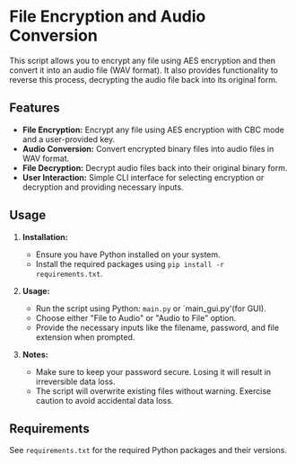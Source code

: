 # File Encryption and Audio Conversion

This script allows you to encrypt any file using AES encryption and then convert it into an audio file (WAV format). It also provides functionality to reverse this process, decrypting the audio file back into its original form.

## Features

- **File Encryption:** Encrypt any file using AES encryption with CBC mode and a user-provided key.
- **Audio Conversion:** Convert encrypted binary files into audio files in WAV format.
- **File Decryption:** Decrypt audio files back into their original binary form.
- **User Interaction:** Simple CLI interface for selecting encryption or decryption and providing necessary inputs.

## Usage

1. **Installation:**

   - Ensure you have Python installed on your system.
   - Install the required packages using `pip install -r requirements.txt`.

2. **Usage:**

   - Run the script using Python: `main.py` or `main_gui.py'(for GUI).
   - Choose either "File to Audio" or "Audio to File" option.
   - Provide the necessary inputs like the filename, password, and file extension when prompted.

3. **Notes:**

   - Make sure to keep your password secure. Losing it will result in irreversible data loss.
   - The script will overwrite existing files without warning. Exercise caution to avoid accidental data loss.

## Requirements

See `requirements.txt` for the required Python packages and their versions.

